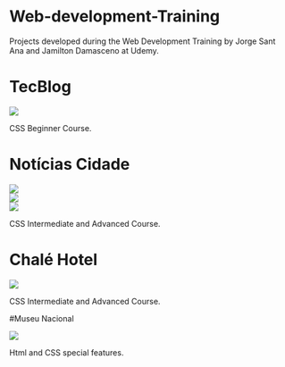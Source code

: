 # Web-development-Training
Projects developed during the Web Development Training by Jorge Sant Ana and Jamilton Damasceno at Udemy.

# TecBlog

<div>
<img src="https://user-images.githubusercontent.com/100323338/192162973-7e8284e0-39c4-4daa-830f-9b773b0aef1b.png">
</div>

CSS Beginner Course.

# Notícias Cidade

<div>
<img src="https://user-images.githubusercontent.com/100323338/192162859-846538df-3cd0-474c-be1e-0801fcceeae0.png">
</div>

<div>
<img src="https://user-images.githubusercontent.com/100323338/192162860-3f06b268-8754-405b-9f33-c2e788cb4037.png">
</div>

<div>
<img src="https://user-images.githubusercontent.com/100323338/192162862-122fb5f4-a7b1-4aed-9025-835439921c65.png">
</div>

CSS Intermediate and Advanced Course.

# Chalé Hotel

<div>
<img src="https://user-images.githubusercontent.com/100323338/192369271-0e87905d-c9d6-43ea-8866-ca08421c89ab.png">
</div>

CSS Intermediate and Advanced Course.

#Museu Nacional

<div>
<img src="https://user-images.githubusercontent.com/100323338/193192373-3a58cbfe-a31d-4701-b46b-88cefaaa7cfb.png">
</div>

Html and CSS special features.
